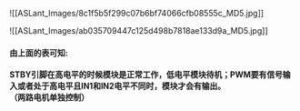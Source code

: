 
![[ASLant_Images/8c1f5b5f299c07b6bf74066cfb08555c_MD5.jpg]]

![[ASLant_Images/ab035709447c125d498b7818ae133d9a_MD5.jpg]]

#### 由上面的表可知:  
**STBY引脚在高电平的时候模块是正常工作，低电平模块待机；PWM要有信号输入或者处于高电平且IN1和IN2电平不同时，模块才会有输出。**  
**（两路电机单独控制）**



